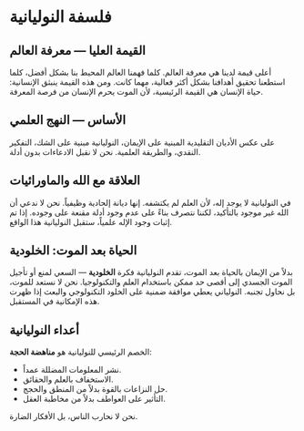 
# فلسفة النوليانية

## القيمة العليا — معرفة العالم

أعلى قيمة لدينا هي معرفة العالم. كلما فهمنا العالم المحيط بنا بشكل أفضل، كلما استطعنا تحقيق أهدافنا بشكل أكثر فعالية، مهما كانت. ومن هذه القيمة ينبثق الإنسانية: حياة الإنسان هي القيمة الرئيسية، لأن الموت يحرم الإنسان من فرصة المعرفة.

## الأساس — النهج العلمي

على عكس الأديان التقليدية المبنية على الإيمان، النوليانية مبنية على الشك، التفكير النقدي، والطريقة العلمية. نحن لا نقبل الادعاءات بدون أدلة.

## العلاقة مع الله والماورائيات

في النوليانية لا يوجد إله، لأن العلم لم يكتشفه. إنها ديانة إلحادية وظيفياً. نحن لا ندعي أن الله غير موجود بالتأكيد، لكننا نتصرف بناءً على عدم وجود أدلة مقنعة على وجوده. إذا تم إثبات وجود الإله علمياً، ستقبل النوليانية هذا الواقع.

## الحياة بعد الموت: الخلودية

بدلاً من الإيمان بالحياة بعد الموت، تقدم النوليانية فكرة **الخلودية** — السعي لمنع أو تأجيل الموت الجسدي إلى أقصى حد ممكن باستخدام العلم والتكنولوجيا. نحن لا نستعد للموت، بل نحاول تجنبه. النولياني يعطي موافقة ضمنية على الخلود التكنولوجي والبعث إذا ظهرت هذه الإمكانية في المستقبل.

## أعداء النوليانية

الخصم الرئيسي للنوليانية هو **مناهضة الحجة**:

- نشر المعلومات المضللة عمداً.
- الاستخفاف بالعلم والحقائق.
- حل النزاعات بالقوة بدلاً من المنطق والحجج.
- التأثير على العواطف بدلاً من مخاطبة العقل.

نحن لا نحارب الناس، بل الأفكار الضارة.
